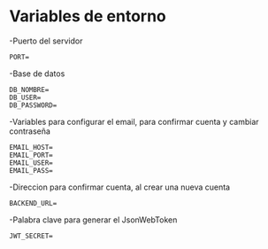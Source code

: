 
# Variables de entorno

-Puerto del servidor
    
    PORT=
  
-Base de datos

    DB_NOMBRE=
    DB_USER=
    DB_PASSWORD=
  
-Variables para configurar el email, para confirmar cuenta y cambiar contraseña
  
    EMAIL_HOST=
    EMAIL_PORT=
    EMAIL_USER=
    EMAIL_PASS=
  
-Direccion para confirmar cuenta, al crear una nueva cuenta
   
    BACKEND_URL=

-Palabra clave para generar el JsonWebToken

    JWT_SECRET=
